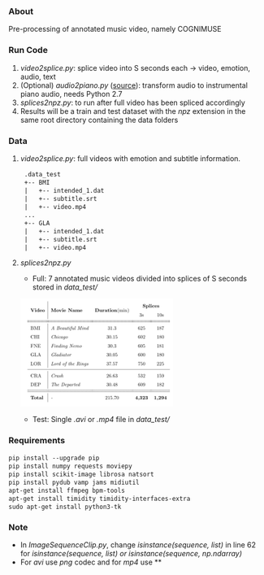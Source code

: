 
### About
Pre-processing of annotated music video, namely COGNIMUSE

### Run Code
1. *video2splice.py*: splice video into S seconds each -> video, emotion, audio, text
2. (Optional) *audio2piano.py* ([source](https://github.com/gcunhase/wav2midi2wav)): transform audio to instrumental piano audio, needs Python 2.7
3. *splices2npz.py*: to run after full video has been spliced accordingly
4. Results will be a train and test dataset with the *npz* extension in the same root directory containing the data folders

### Data
1. *video2splice.py*: full videos with emotion and subtitle information.

        .data_test
        +-- BMI
        |   +-- intended_1.dat
        |   +-- subtitle.srt
        |   +-- video.mp4
        ...
        +-- GLA
        |   +-- intended_1.dat
        |   +-- subtitle.srt
        |   +-- video.mp4 
    
3. *splices2npz.py*
    * Full: 7 annotated music videos divided into splices of S seconds stored in *data_test/*
    <p align="left">
    <img src="https://github.com/gcunhase/AnnotatedMV-PreProcessing/blob/master/assets/dataset.png" width="300" alt="Dataset">
    </p>
    
    * Test: Single *.avi* or *.mp4* file in *data_test/*

### Requirements
```
pip install --upgrade pip
pip install numpy requests moviepy
pip install scikit-image librosa natsort
pip install pydub vamp jams midiutil
apt-get install ffmpeg bpm-tools
apt-get install timidity timidity-interfaces-extra
sudo apt-get install python3-tk
```

### Note
* In *ImageSequenceClip.py*, change *isinstance(sequence, list)* in line 62 for *isinstance(sequence, list) or isinstance(sequence, np.ndarray)*
* For *avi* use *png* codec and for *mp4* use **